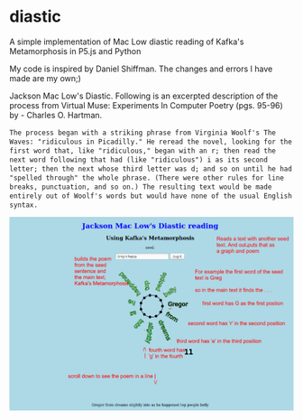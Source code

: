 # diastic
A simple implementation of Mac Low diastic reading of Kafka's Metamorphosis in P5.js and Python

My code is inspired by Daniel Shiffman. The changes and errors I have made are my own;)

 Jackson Mac Low's Diastic. Following is an excerpted description of the process from Virtual Muse: Experiments In Computer Poetry (pgs. 95-96) by - Charles O. Hartman.

    The process began with a striking phrase from Virginia Woolf's The Waves: "ridiculous in Picadilly." He reread the novel, looking for the first word that, like "ridiculous," began with an r; then read the next word following that had (like "ridiculous") i as its second letter; then the next whose third letter was d; and so on until he had "spelled through" the whole phrase. (There were other rules for line breaks, punctuation, and so on.) The resulting text would be made entirely out of Woolf's words but would have none of the usual English syntax. 
    
![diastic explainer](diasticExplain.png)

